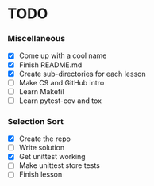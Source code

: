 # TODO

### Miscellaneous
- [x] Come up with a cool name
- [x] Finish README.md
- [x] Create sub-directories for each lesson
- [ ] Make C9 and GitHub intro
- [ ] Learn Makefil
- [ ] Learn pytest-cov and tox

### Selection Sort
- [x] Create the repo
- [ ] Write solution
- [x] Get unittest working
- [ ] Make unittest store tests
- [ ] Finish lesson

